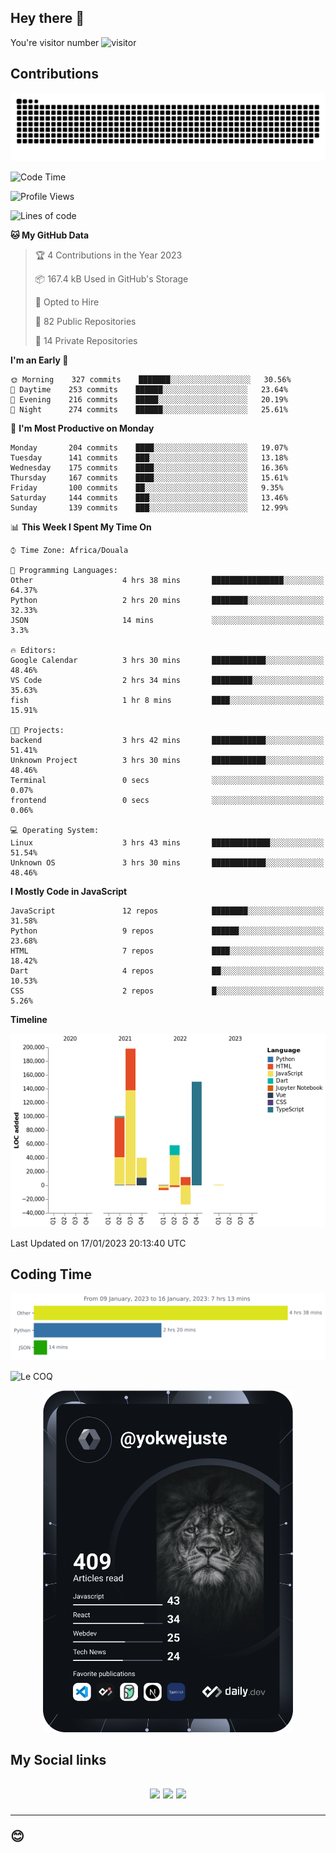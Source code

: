 ## Hey there 👋
You're visitor number ![visitor](https://profile-counter.glitch.me/yokwejuste/count.svg)

## Contributions
<p align="center">
  <img src="https://raw.githubusercontent.com/yokwejuste/yokwejuste/output/github-contribution-grid-snake.svg" />
</p>

<!--START_SECTION:waka-->
![Code Time](http://img.shields.io/badge/Code%20Time-1%2C322%20hrs%2055%20mins-blue)

![Profile Views](http://img.shields.io/badge/Profile%20Views-13-blue)

![Lines of code](https://img.shields.io/badge/From%20Hello%20World%20I%27ve%20Written-523%20Thousand%20lines%20of%20code-blue)

**🐱 My GitHub Data** 

> 🏆 4 Contributions in the Year 2023
 > 
> 📦 167.4 kB Used in GitHub's Storage 
 > 
> 💼 Opted to Hire
 > 
> 📜 82 Public Repositories 
 > 
> 🔑 14 Private Repositories  
 > 
**I'm an Early 🐤** 

```text
🌞 Morning    327 commits    ███████░░░░░░░░░░░░░░░░░░   30.56% 
🌆 Daytime    253 commits    ██████░░░░░░░░░░░░░░░░░░░   23.64% 
🌃 Evening    216 commits    █████░░░░░░░░░░░░░░░░░░░░   20.19% 
🌙 Night      274 commits    ██████░░░░░░░░░░░░░░░░░░░   25.61%

```
📅 **I'm Most Productive on Monday** 

```text
Monday       204 commits    ████░░░░░░░░░░░░░░░░░░░░░   19.07% 
Tuesday      141 commits    ███░░░░░░░░░░░░░░░░░░░░░░   13.18% 
Wednesday    175 commits    ████░░░░░░░░░░░░░░░░░░░░░   16.36% 
Thursday     167 commits    ████░░░░░░░░░░░░░░░░░░░░░   15.61% 
Friday       100 commits    ██░░░░░░░░░░░░░░░░░░░░░░░   9.35% 
Saturday     144 commits    ███░░░░░░░░░░░░░░░░░░░░░░   13.46% 
Sunday       139 commits    ███░░░░░░░░░░░░░░░░░░░░░░   12.99%

```


📊 **This Week I Spent My Time On** 

```text
⌚︎ Time Zone: Africa/Douala

💬 Programming Languages: 
Other                    4 hrs 38 mins       ████████████████░░░░░░░░░   64.37% 
Python                   2 hrs 20 mins       ████████░░░░░░░░░░░░░░░░░   32.33% 
JSON                     14 mins             ░░░░░░░░░░░░░░░░░░░░░░░░░   3.3%

🔥 Editors: 
Google Calendar          3 hrs 30 mins       ████████████░░░░░░░░░░░░░   48.46% 
VS Code                  2 hrs 34 mins       █████████░░░░░░░░░░░░░░░░   35.63% 
fish                     1 hr 8 mins         ████░░░░░░░░░░░░░░░░░░░░░   15.91%

🐱‍💻 Projects: 
backend                  3 hrs 42 mins       ████████████░░░░░░░░░░░░░   51.41% 
Unknown Project          3 hrs 30 mins       ████████████░░░░░░░░░░░░░   48.46% 
Terminal                 0 secs              ░░░░░░░░░░░░░░░░░░░░░░░░░   0.07% 
frontend                 0 secs              ░░░░░░░░░░░░░░░░░░░░░░░░░   0.06%

💻 Operating System: 
Linux                    3 hrs 43 mins       █████████████░░░░░░░░░░░░   51.54% 
Unknown OS               3 hrs 30 mins       ████████████░░░░░░░░░░░░░   48.46%

```

**I Mostly Code in JavaScript** 

```text
JavaScript               12 repos            ████████░░░░░░░░░░░░░░░░░   31.58% 
Python                   9 repos             ██████░░░░░░░░░░░░░░░░░░░   23.68% 
HTML                     7 repos             ████░░░░░░░░░░░░░░░░░░░░░   18.42% 
Dart                     4 repos             ██░░░░░░░░░░░░░░░░░░░░░░░   10.53% 
CSS                      2 repos             █░░░░░░░░░░░░░░░░░░░░░░░░   5.26%

```


**Timeline**

![Chart not found](https://raw.githubusercontent.com/yokwejuste/yokwejuste/master/charts/bar_graph.png) 


 Last Updated on 17/01/2023 20:13:40 UTC
<!--END_SECTION:waka-->

## Coding Time

[![wakatime-stats](https://github.com/yokwejuste/yokwejuste/blob/master/images/stat.svg)](https://wakatime.com/@yokwejuste)

![Le COQ](https://metrics.lecoq.io/yokwejuste/)
<p align="center">
  <a href="#"><img src="https://github.com/yokwejuste/yokwejuste/blob/master/devcard.svg" width="400" alt="Yonkeu K. Steve's Dev Card"/></a>
</p>
<h2>My Social links<h2>
<p align="center">
  <a href="https://twitter.com/yokwejuste"><img src="https://img.shields.io/badge/twitter-%231DA1F2.svg?style=for-the-badge&logo=Twitter&logoColor=white"></a>
  <a href="https://linkedin.com/in/yokwejuste"><img src="https://img.shields.io/badge/linkedin-%230077B5.svg?style=for-the-badge&logo=linkedin&logoColor=white"></a>
  <a href="https://instagram.com/yokwejuste0"><img src="https://img.shields.io/badge/instagram-%23E4405F.svg?style=for-the-badge&logo=Instagram&logoColor=white"></a>
</p>
<hr>
😊
